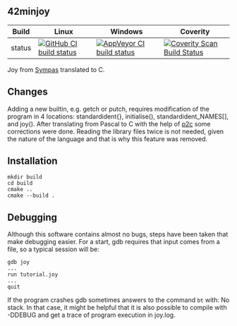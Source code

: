 42minjoy
--------

Build|Linux|Windows|Coverity
---|---|---|---
status|[![GitHub CI build status](https://github.com/Wodan58/42minjoy/actions/workflows/cmake.yml/badge.svg)](https://github.com/Wodan58/42minjoy/actions/workflows/cmake.yml)|[![AppVeyor CI build status](https://ci.appveyor.com/api/projects/status/github/Wodan58/42minjoy?branch=master&svg=true)](https://ci.appveyor.com/project/Wodan58/42minjoy)|[![Coverity Scan Build Status](https://img.shields.io/coverity/scan/14611.svg)](https://scan.coverity.com/projects/wodan58-42minjoy)

Joy from [Sympas](https://github.com/nickelsworth/sympas/blob/master/text/18-minijoy.org) translated to C.

Changes
-------

Adding a new builtin, e.g. getch or putch, requires modification of the program
in 4 locations: standardident{}, initialise(), standardident\_NAMES[], and
joy().  After translating from Pascal to C with the help of
[p2c](https://github.com/Classic-Tools/p2c) some corrections were done.
Reading the library files twice is not needed, given the nature of the language
and that is why this feature was removed.

Installation
------------

    mkdir build
    cd build
    cmake ..
    cmake --build .

Debugging
---------

Although this software contains almost no bugs, steps have been taken that make
debugging easier.
For a start, gdb requires that input comes from a file, so a typical session
will be:

    gdb joy
    ...
    run tutorial.joy
    ...
    quit

If the program crashes gdb sometimes answers to the command `bt` with: No stack.
In that case, it might be helpful that it is also possible to compile with
-DDEBUG and get a trace of program execution in joy.log.
